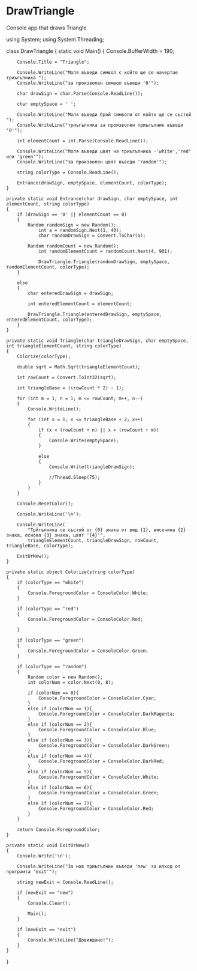 DrawTriangle
============

Console app that draws Triangle

using System;
using System.Threading;

class DrawTriangle 
{
    static void Main()
    {
        Console.BufferWidth = 190;
    
        Console.Title = "Triangle";
    
        Console.WriteLine("Моля въведи символ с който ще се начертае триъгълника ");
        Console.WriteLine("за произволен символ въведи '0'");
    
        char drawSign = char.Parse(Console.ReadLine());
    
        char emptySpace = ' ';
    
        Console.WriteLine("Моля въведи брой символи от който ще се състой ");
        Console.WriteLine("триъгълника за произволен триъгълник въведи '0'");
    
        int elementCount = int.Parse(Console.ReadLine());
    
        Console.WriteLine("Моля въведи цвят на триъгълника -'white','red' или 'green'");
        Console.WriteLine("за произволен цвят въведи 'random'");
    
        string colorType = Console.ReadLine();
        
        Entrance(drawSign, emptySpace, elementCount, colorType);
    }
    
    private static void Entrance(char drawSign, char emptySpace, int elementCount, string colorType)
    {
        if (drawSign == '0' || elementCount == 0)
        {
            Random randomSign = new Random();
                int a = randomSign.Next(1, 40);
                char randomDrawSign = Convert.ToChar(a);
    
            Random randomCount = new Random();
                int randomElementCount = randomCount.Next(4, 901);
    
                DrawTriangle.Triangle(randomDrawSign, emptySpace, randomElementCount, colorType);
        }
    
        else
        {
            char enteredDrawSign = drawSign;
    
            int enteredElementCount = elementCount;
    
            DrawTriangle.Triangle(enteredDrawSign, emptySpace, enteredElementCount, colorType);
        }
    }
    
    private static void Triangle(char triangleDrawSign, char emptySpace, int triangleElementCount, string colorType)
    {
        Colorize(colorType);
        
        double sqrt = Math.Sqrt(triangleElementCount);
       
        int rowCount = Convert.ToInt32(sqrt);
        
        int triangleBase = ((rowCount * 2) - 1);
    
        for (int m = 1, n = 1; m <= rowCount; m++, n--)
        {
            Console.WriteLine();
    
            for (int x = 1; x <= triangleBase + 2; x++)
            {
                if (x < (rowCount + n) || x > (rowCount + m))
                {
                    Console.Write(emptySpace);
                }
    
                else
                {
                    Console.Write(triangleDrawSign);
            
                    //Thread.Sleep(75);
                }
            }
        }
    
        Console.ResetColor();
    
        Console.WriteLine('\n');
    
        Console.WriteLine(
            "Трйгълника се състой от {0} знака от вид {1}, височина {2} знака, основа {3} знака, цвят '{4}'",
            triangleElementCount, triangleDrawSign, rowCount, triangleBase, colorType);
    
        ExitOrNew();
    }
    
    private static object Colorize(string colorType)
    {
        if (colorType == "white")
        {
            Console.ForegroundColor = ConsoleColor.White;
        }
    
        if (colorType == "red")
        {
            Console.ForegroundColor = ConsoleColor.Red;
    
        }
    
        if (colorType == "green")
        {
            Console.ForegroundColor = ConsoleColor.Green;
        }
    
        if (colorType == "random")
        {
            Random color = new Random();
            int colorNum = color.Next(0, 8);
    
            if (colorNum == 0){
                Console.ForegroundColor = ConsoleColor.Cyan;
            }
            else if (colorNum == 1){
                Console.ForegroundColor = ConsoleColor.DarkMagenta;
            }
            else if (colorNum == 2){
                Console.ForegroundColor = ConsoleColor.Blue;
            }
            else if (colorNum == 3){
                Console.ForegroundColor = ConsoleColor.DarkGreen;
            }
            else if (colorNum == 4){
                Console.ForegroundColor = ConsoleColor.DarkRed;
            }
            else if (colorNum == 5){
                Console.ForegroundColor = ConsoleColor.White;
            }
            else if (colorNum == 6){
                Console.ForegroundColor = ConsoleColor.Green;
            }
            else if (colorNum == 7){
                Console.ForegroundColor = ConsoleColor.Red;
            }
        }
    
        return Console.ForegroundColor;
    }
    
    private static void ExitOrNew()
    {
        Console.Write('\n');
    
        Console.WriteLine("За нов триъгълник въведи 'new' за изход от програмта 'exit'");
    
        string newExit = Console.ReadLine();
    
        if (newExit == "new")
        {
            Console.Clear();
            
            Main();
        }
    
        if (newExit == "exit")
        {
            Console.WriteLine("Довиждане!");
        }
    }
}
